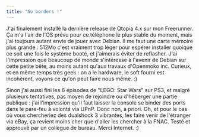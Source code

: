 ```yaml
---
title: "No borders !"
---
```


J'ai finalement installé la dernière release de Qtopia 4.x sur mon Freerunner.
Ça m'a l'air de l'OS prévu pour ce téléphone le plus stable du moment, mais
j'ai toujours autant envie de jouer avec Debian. Il me faut une carte mémoire
plus grande : 512Mo c'est vraiment trop léger pour espérer installer quoique
ce soit une fois le système booté, et j'aimerais éviter de reflasher. J'ai
l'impression que beaucoup de monde s'intéresse à l'avenir de Debian sur cette
petite bête, au moins autant qu'aux travaux d'Openmoko inc. Curieux, et en
même temps très geek : on a le hardware, le soft fourni est incohérent, voyons
ce qu'on peut faire nous même. :)

Sinon j'ai aussi fini les 6 épisodes de "LEGO: Star Wars" sur PS3, et malgré
plusieurs tentatives, pas moyen de rejoindre ou d'héberger une partie publique
: j'ai l'impression qu'il faut laisser la console se binder des ports dans le
pare-feu à volonté via UPnP. Donc non, a priori. Oh, et pour le cas où vous
chercheriez des dualshock 3 vibrantes, les faire venir de l'étranger via eBay,
ça revient moins cher que d'aller les chercher à la FNAC. Testé et approuvé
par un collègue de bureau. Merci Internet. :)

